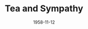---
title: Tea and Sympathy
date: 1958-11-12
closing_date: 1958-11-22
layout: productions
playbill:
Theatre: Theatre Jacksonville
Venue: Little Theatre
cast:
- Laura Reynolds: Thelma Mayeron
- Lilly Sears: Hazel Miller
- Tom Lee: William E. Schill
- David Harris: David F. Harlin
- George Edwards: Ralph
- Dick Wright: Al
- Buzzy Klausner: Steve
- Norman Howard: Bill Reynolds
- Bob Simpson: Phil
- Marshall Grauer: Herbert Lee
crew:
- Designer and Director: Maurice Geoffrey
- Stage Manager: Bill Gibbs
- Assistant Stage Manager: Mark Harris
- book-holder: Libbi Whiteman
- Lighting:
  - Chuck Tankersley
  - Dr. Alvin Gross
  - Jean Tankersley
  - Art Logan
- Sound Effects:
  - Dorothy Massey
  - Eldene Moulton
- Wardrobe:
  - Mary Lou Crique
  - Agatha Norvell
  - Dorothy Portnoy
  - Jean Tankersley
- Properties:
  - Esther Mae Blankenbeckler
  - Sue Henderson
  - Thelma Altman
  - Marie Bristow
  - Gayle Swymer
  - Dave Adams
  - Esher Barnes
  - Joan Bristow
- Make-Up:
  - Polly Clendening
  - Beverly Fink
  - Rozelle Cohen
  - Barbara Aspinwall
  - John Tacy
  - Jean Tankersley
  - Anne Koontz
  - Gayle Ragland
  - Peggy Gift
  - A. Ira Fink
- Scenery:
  - Frank Ridge
  - Mark Harris
  - Dixie Cohen
  - Buzzy Klausner
  - Sid Backer
  - Dave Adams
  - John Tacy
  - Malcolm Argo
  - Marie Logan
  - Art Logan
  - Phyllis Druhl
  - Bunni Thornhill
  - Felix Jacobs
  - Rozelle Cohen
  - Dorothy Johnson
  - Susan Massey
  - Barbara Aspinwall
  - Klip Smith
  - Betty Smith
  - Sylvester Scotti
  - Kathryn Allen
  - Linda Davis
  - Bill Schill
  - Gladys Brown
orchestra:
---